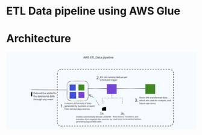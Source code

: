 # ETL Data pipeline using AWS Glue

# Architecture
![ETL Data pipeline](./assets/Glue%20Data%20Pipeline.svg)

